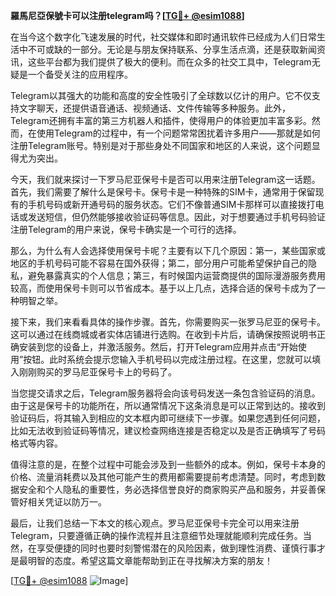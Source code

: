 **羅馬尼亞保號卡可以注册telegram吗？[[TG💪+ @esim1088](https://t.me/s/esim1088)]**

在当今这个数字化飞速发展的时代，社交媒体和即时通讯软件已经成为人们日常生活中不可或缺的一部分。无论是与朋友保持联系、分享生活点滴，还是获取新闻资讯，这些平台都为我们提供了极大的便利。而在众多的社交工具中，Telegram无疑是一个备受关注的应用程序。

Telegram以其强大的功能和高度的安全性吸引了全球数以亿计的用户。它不仅支持文字聊天，还提供语音通话、视频通话、文件传输等多种服务。此外，Telegram还拥有丰富的第三方机器人和插件，使得用户的体验更加丰富多彩。然而，在使用Telegram的过程中，有一个问题常常困扰着许多用户——那就是如何注册Telegram账号。特别是对于那些身处不同国家和地区的人来说，这个问题显得尤为突出。

今天，我们就来探讨一下罗马尼亚保号卡是否可以用来注册Telegram这一话题。首先，我们需要了解什么是保号卡。保号卡是一种特殊的SIM卡，通常用于保留现有的手机号码或新开通号码的服务状态。它们不像普通SIM卡那样可以直接拨打电话或发送短信，但仍然能够接收验证码等信息。因此，对于想要通过手机号码验证注册Telegram的用户来说，保号卡确实是一个可行的选择。

那么，为什么有人会选择使用保号卡呢？主要有以下几个原因：第一，某些国家或地区的手机号码可能不容易在国外获得；第二，部分用户可能希望保护自己的隐私，避免暴露真实的个人信息；第三，有时候国内运营商提供的国际漫游服务费用较高，而使用保号卡则可以节省成本。基于以上几点，选择合适的保号卡成为了一种明智之举。

接下来，我们来看看具体的操作步骤。首先，你需要购买一张罗马尼亚的保号卡。这可以通过在线商城或者实体店铺进行选购。在收到卡片后，请确保按照说明书正确安装到您的设备上，并激活服务。然后，打开Telegram应用并点击“开始使用”按钮。此时系统会提示您输入手机号码以完成注册过程。在这里，您就可以填入刚刚购买的罗马尼亚保号卡上的号码了。

当您提交请求之后，Telegram服务器将会向该号码发送一条包含验证码的消息。由于这是保号卡的功能所在，所以通常情况下这条消息是可以正常到达的。接收到验证码后，将其输入到相应的文本框内即可继续下一步骤。如果您遇到任何问题，比如无法收到验证码等情况，建议检查网络连接是否稳定以及是否正确填写了号码格式等内容。

值得注意的是，在整个过程中可能会涉及到一些额外的成本。例如，保号卡本身的价格、流量消耗费以及其他可能产生的费用都需要提前考虑清楚。同时，考虑到数据安全和个人隐私的重要性，务必选择信誉良好的商家购买产品和服务，并妥善保管好相关凭证以防万一。

最后，让我们总结一下本文的核心观点。罗马尼亚保号卡完全可以用来注册Telegram，只要遵循正确的操作流程并且注意细节处理就能顺利完成任务。当然，在享受便捷的同时也要时刻警惕潜在的风险因素，做到理性消费、谨慎行事才是最明智的态度。希望这篇文章能帮助到正在寻找解决方案的朋友！

[[TG💪+ @esim1088](https://t.me/s/esim1088) ![Image](https://i.postimg.cc/4NQfJmqS/Snipaste-2025-05-13-00-14-12.png)]
